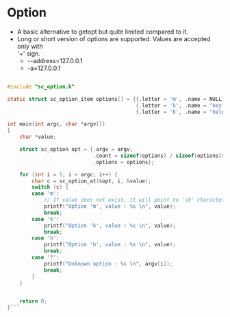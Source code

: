 # Option

- A basic alternative to getopt but quite limited compared to it.
- Long or short version of options are supported. Values are accepted only with  
  '=' sign.
  - --address=127.0.0.1
  - -a=127.0.0.1

```c

#include "sc_option.h"

static struct sc_option_item options[] = {{.letter = 'm', .name = NULL},
                                          {.letter = 'k', .name = "key"},
                                          {.letter = 'h', .name = "help"}};

int main(int argc, char *argv[])
{
    char *value;

    struct sc_option opt = {.argv = argv,
                            .count = sizeof(options) / sizeof(options[0]),
                            .options = options};

    for (int i = 1; i < argc; i++) {
        char c = sc_option_at(&opt, i, &value);
        switch (c) {
        case 'm':
            // If value does not exist, it will point to '\0' character.
            printf("Option 'm', value : %s \n", value);
            break;
        case 'k':
            printf("Option 'k', value : %s \n", value);
            break;
        case 'h':
            printf("Option 'h', value : %s \n", value);
            break;
        case '?':
            printf("Unknown option : %s \n", argv[i]);
            break;
        }
    }


    return 0;
}```

